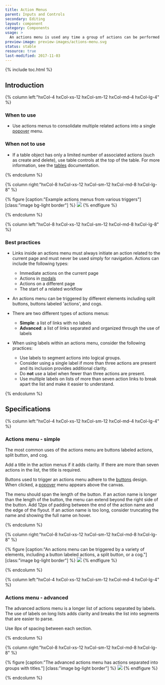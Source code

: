 ```yaml
---
title: Action Menus
parent: Inputs and Controls
secondary: Editing
layout: component
category: Components
usage: >
  An actions menu is used any time a group of actions can be performed on a specific object on the current page. By grouping these actions within an actions menu, it allows users to have a single location to trigger multiple types of actions.
preview-image: preview-images/actions-menu.svg
status: stable
resource: true
last-modified: 2017-11-03
---
```


{% include toc.html %}

<section class="static-section" markdown="1">

## Introduction

<div class="hxRow"  markdown="1">

{% column left:"hxCol-4 hxCol-xs-12 hxCol-sm-12 hxCol-md-4 hxCol-lg-4" %}

### When to use

- Use actions menus to consolidate multiple related actions into a single [popover]({{site.baseurl}}/components/popovers.html) menu.

### When not to use

- If a table object has only a limited number of associated actions (such as create and delete), use table controls at the top of the table. For more information, see the [tables]({{site.baseurl}}/components/tables.html) documentation.

{% endcolumn %}

{% column right:"hxCol-8 hxCol-xs-12 hxCol-sm-12 hxCol-md-8 hxCol-lg-8" %}

{% figure [caption:"Example actions menus from various triggers"] [class:"image bg-light border"] %}
![]({{site.url}}/assets/images/components/inputs-and-controls/actions-menu/actions-menu-hero.svg)
{% endfigure %}

{% endcolumn %}

</div>

</section>

<section class="static-section" markdown="1">

<div class="hxRow"  markdown="1">

{% column left:"hxCol-8 hxCol-xs-12 hxCol-sm-12 hxCol-md-8 hxCol-lg-8" %}

### Best practices

- Links inside an actions menu must always initiate an action related to the current page and must never be used simply for navigation. Actions can include the following types:

  - Immediate actions on the current page
  - Actions in [modals]({{site.baseurl}}/components/modals.html)
  - Actions on a different page
  - The start of a related workflow

- An actions menu can be triggered by different elements including split buttons, buttons labeled 'actions', and cogs.

- There are two different types of actions menus:

  - **Simple**: a list of links with no labels
  - **Advanced**: a list of links separated and organized through the use of labels

- When using labels within an actions menu, consider the following practices:
  - Use labels to segment actions into logical groups.
  - Consider using a single label if more than three actions are present and its inclusion provides additional clarity.
  - Do **not** use a label when fewer than three actions are present.
  - Use multiple labels on lists of more than seven action links to break apart the list and make it easier to understand.

{% endcolumn %}

</div>

</section>

<section class="static-section" markdown="1">

## Specifications

<div class="hxRow"  markdown="1">

{% column left:"hxCol-4 hxCol-xs-12 hxCol-sm-12 hxCol-md-4 hxCol-lg-4" %}

### Actions menu - simple

The most common uses of the actions menu are buttons labeled actions, split button, and cog.

Add a title in the action menus if it adds clarity. If there are more than seven actions in the list, the title is required.

Buttons used to trigger an actions menu adhere to the [buttons]({{site.baseurl}}/components/buttons.html) design. When clicked, a [popover]({{site.baseurl}}/components/popovers.html) menu appears above the canvas.

The menu should span the length of the button. If an action name is longer than the length of the button, the menu can extend beyond the right side of the button. Add 12px of padding between the end of the action name and the edge of the flyout. If an action name is too long, consider truncating the name and showing the full name on hover.

{% endcolumn %}

{% column right:"hxCol-8 hxCol-xs-12 hxCol-sm-12 hxCol-md-8 hxCol-lg-8" %}

{% figure [caption:"An actions menu can be triggered by a variety of elements, including a button labeled actions, a split button, or a cog."] [class:"image bg-light border"] %}
![]({{site.url}}/assets/images/components/inputs-and-controls/actions-menu/actions-menu-simple.svg)
{% endfigure %}

{% endcolumn %}

</div>

</section>

<section class="static-section" markdown="1">

<div class="hxRow"  markdown="1">

{% column left:"hxCol-4 hxCol-xs-12 hxCol-sm-12 hxCol-md-4 hxCol-lg-4" %}

### Actions menu - advanced

The advanced actions menu is a longer list of actions separated by labels. The use of labels on long lists adds clarity and breaks the list into segments that are easier to parse.

Use 8px of spacing between each section.

{% endcolumn %}

{% column right:"hxCol-8 hxCol-xs-12 hxCol-sm-12 hxCol-md-8 hxCol-lg-8" %}

{% figure [caption:"The advanced actions menu has actions separated into groups with titles."] [class:"image bg-light border"] %}
![]({{site.url}}/assets/images/components/inputs-and-controls/actions-menu/actions-menu-advanced.svg)
{% endfigure %}

{% endcolumn %}

</div>

</section>
